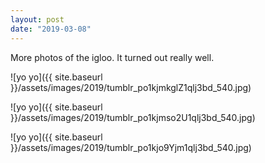 ```yaml
---
layout: post
date: "2019-03-08"
---
```


More photos of the igloo. It turned out really well.

![yo yo]({{ site.baseurl }}/assets/images/2019/tumblr_po1kjmkglZ1qlj3bd_540.jpg)

![yo yo]({{ site.baseurl }}/assets/images/2019/tumblr_po1kjmso2U1qlj3bd_540.jpg)

![yo yo]({{ site.baseurl }}/assets/images/2019/tumblr_po1kjo9Yjm1qlj3bd_540.jpg)
